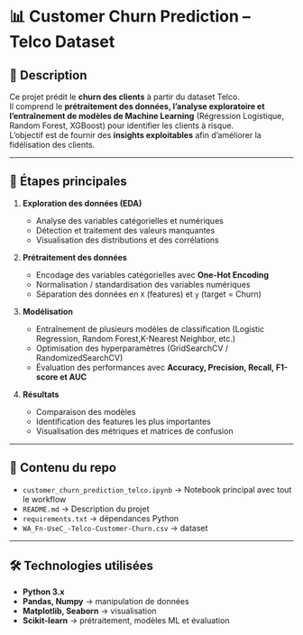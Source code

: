 # 📊 Customer Churn Prediction – Telco Dataset

## 📌 Description  
Ce projet prédit le **churn des clients** à partir du dataset Telco.  
Il comprend le **prétraitement des données, l’analyse exploratoire et l’entraînement de modèles de Machine Learning** (Régression Logistique, Random Forest, XGBoost) pour identifier les clients à risque.  
L’objectif est de fournir des **insights exploitables** afin d’améliorer la fidélisation des clients.  

---

## 🚀 Étapes principales  
1. **Exploration des données (EDA)**  
   - Analyse des variables catégorielles et numériques  
   - Détection et traitement des valeurs manquantes  
   - Visualisation des distributions et des corrélations  

2. **Prétraitement des données**  
   - Encodage des variables catégorielles avec **One-Hot Encoding**  
   - Normalisation / standardisation des variables numériques  
   - Séparation des données en `X` (features) et `y` (target = Churn)  

3. **Modélisation**  
   - Entraînement de plusieurs modèles de classification (Logistic Regression, Random Forest,K-Nearest Neighbor, etc.)  
   - Optimisation des hyperparamètres (GridSearchCV / RandomizedSearchCV)  
   - Évaluation des performances avec **Accuracy, Precision, Recall, F1-score et AUC**  

4. **Résultats**  
   - Comparaison des modèles  
   - Identification des features les plus importantes  
   - Visualisation des métriques et matrices de confusion  

---

## 📂 Contenu du repo  
- `customer_churn_prediction_telco.ipynb` → Notebook principal avec tout le workflow  
- `README.md` → Description du projet  
- `requirements.txt`  → dépendances Python  
- `WA_Fn-UseC_-Telco-Customer-Churn.csv`  → dataset  

---

## 🛠️ Technologies utilisées  
- **Python 3.x**  
- **Pandas, Numpy** → manipulation de données  
- **Matplotlib, Seaborn** → visualisation  
- **Scikit-learn** → prétraitement, modèles ML et évaluation   

